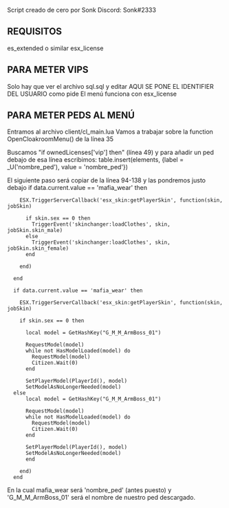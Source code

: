 Script creado de cero por Sonk
Discord: Sonk#2333

## REQUISITOS
es_extended o similar
esx_license

## PARA METER VIPS
Solo hay que ver el archivo sql.sql y editar AQUI SE PONE EL IDENTIFIER DEL USUARIO como pide
El menú funciona con esx_license

## PARA METER PEDS AL MENÚ

Entramos al archivo client/cl_main.lua
Vamos a trabajar sobre la  function OpenCloakroomMenu() de la línea 35

Buscamos "if ownedLicenses['vip'] then" (línea 49) y para añadir un ped debajo de esa línea escribimos:
     table.insert(elements, {label = _U('nombre_ped'), value = 'nombre_ped'})

El siguiente paso será copiar de la línea 94-138 y las pondremos justo debajo
      if data.current.value == 'mafia_wear' then

        ESX.TriggerServerCallback('esx_skin:getPlayerSkin', function(skin, jobSkin)

          if skin.sex == 0 then
            TriggerEvent('skinchanger:loadClothes', skin, jobSkin.skin_male)
          else
            TriggerEvent('skinchanger:loadClothes', skin, jobSkin.skin_female)
          end

        end)

      end

      if data.current.value == 'mafia_wear' then

        ESX.TriggerServerCallback('esx_skin:getPlayerSkin', function(skin, jobSkin)

        if skin.sex == 0 then

          local model = GetHashKey("G_M_M_ArmBoss_01")

          RequestModel(model)
          while not HasModelLoaded(model) do
            RequestModel(model)
            Citizen.Wait(0)
          end

          SetPlayerModel(PlayerId(), model)
          SetModelAsNoLongerNeeded(model)
      else
          local model = GetHashKey("G_M_M_ArmBoss_01")

          RequestModel(model)
          while not HasModelLoaded(model) do
            RequestModel(model)
            Citizen.Wait(0)
          end

          SetPlayerModel(PlayerId(), model)
          SetModelAsNoLongerNeeded(model)
          end

        end)
      end

En la cual mafia_wear será 'nombre_ped' (antes puesto) y 'G_M_M_ArmBoss_01' será el nombre de nuestro ped descargado.
